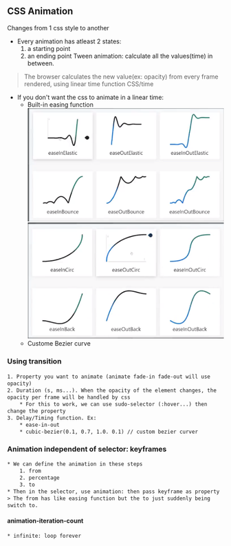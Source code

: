 ## CSS Animation
Changes from 1 css style to another
* Every animation has atleast 2 states: 
    1. a starting point
    2. an ending point
Tween animation: calculate all the values(time) in between.
> The browser calculates the new value(ex: opacity) from every frame rendered, using linear time function CSS/time 

* If you don't want the css to animate in a linear time:
    * Built-in easing function 
            ![screenshot](./pic/1.png)
            ![screenshot](./pic/2.png)
    * Custome Bezier curve
        
### Using transition
    1. Property you want to animate (animate fade-in fade-out will use opacity)
    2. Duration (s, ms...). When the opacity of the element changes, the opacity per frame will be handled by css
        * For this to work, we can use sudo-selector (:hover...) then change the property
    3. Delay/Timing function. Ex: 
        * ease-in-out 
        * cubic-bezier(0.1, 0.7, 1.0. 0.1) // custom bezier curver
    

### Animation independent of selector: keyframes
    * We can define the animation in these steps
        1. from
        2. percentage
        3. to
    * Then in the selector, use animation: then pass keyframe as property
    > The from has like easing function but the to just suddenly being switch to.

#### animation-iteration-count
    * infinite: loop forever